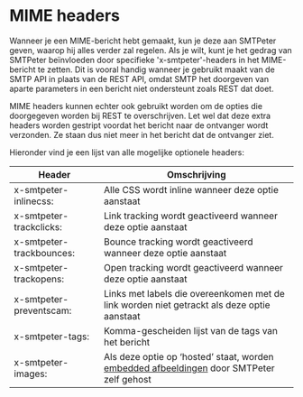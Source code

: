 # MIME headers

Wanneer je een MIME-bericht hebt gemaakt, kun je deze aan SMTPeter geven, 
waarop hij alles verder zal regelen. Als je wilt, kunt je het gedrag van
SMTPeter beïnvloeden door specifieke 'x-smtpeter'-headers in het MIME-bericht
te zetten. Dit is vooral handig wanneer je gebruikt maakt van de SMTP API
in plaats van de REST API, omdat SMTP het doorgeven van aparte parameters
in een bericht niet ondersteunt zoals REST dat doet.

MIME headers kunnen echter ook gebruikt worden om de opties die doorgegeven
worden bij REST te overschrijven. Let wel dat deze extra headers worden
gestript voordat het bericht naar de ontvanger wordt verzonden. Ze staan
dus niet meer in het bericht dat de ontvanger ziet.

Hieronder vind je een lijst van alle mogelijke optionele headers:

| Header                   | Omschrijving                                                                                                                    |
| ------------------------ | ------------------------------------------------------------------------------------------------------------------------------- |
| x-smtpeter-inlinecss:    | Alle CSS wordt inline wanneer deze optie aanstaat                                                                               |
| x-smtpeter-trackclicks:  | Link tracking wordt geactiveerd wanneer deze optie aanstaat                                                                     |
| x-smtpeter-trackbounces: | Bounce tracking wordt geactiveerd wanneer deze optie aanstaat                                                                   |
| x-smtpeter-trackopens:   | Open tracking wordt geactiveerd wanneer deze optie aanstaat                                                                     |
| x-smtpeter-preventscam:  | Links met labels die overeenkomen met de link worden niet getrackt als deze optie aanstaat                                      |
| x-smtpeter-tags:         | Komma-gescheiden lijst van de tags van het bericht                                                                              |
| x-smtpeter-images:       | Als deze optie op ‘hosted’ staat, worden [embedded afbeeldingen](images "Afbeeldingen in een e-mail") door SMTPeter zelf gehost |
